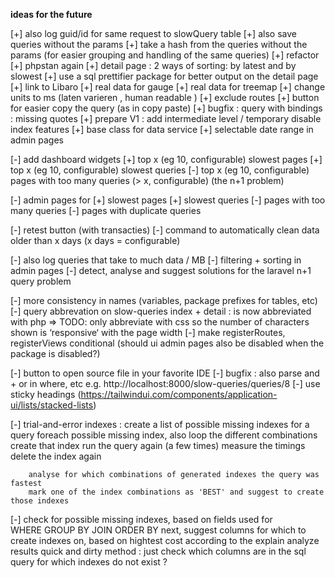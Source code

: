 __ideas for the future__


[+] also log guid/id for same request to slowQuery table
[+] also save queries without the params
[+] take a hash from the queries without the params (for easier grouping and handling of the same queries)
[+] refactor
[+] phpstan again
[+] detail page : 2 ways of sorting: by latest and by slowest
[+] use a sql prettifier package for better output on the detail page
[+] link to Libaro
[+] real data for gauge
[+] real data for treemap
[+] change units to ms (laten varieren , human readable )
[+] exclude routes
[+] button for easier copy the query (as in copy paste)
[+] bugfix : query with bindings : missing quotes
[+] prepare V1 : add intermediate level / temporary disable index features
[+] base class for data service
[+] selectable date range in admin pages


[-] add dashboard widgets
[+]     top x (eg 10, configurable) slowest pages
[+]     top x (eg 10, configurable) slowest queries
[-]     top x (eg 10, configurable) pages with too many queries (> x, configurable) (the n+1 problem)

[-] admin pages for
[+]     slowest pages
[+]     slowest queries
[-]     pages with too many queries
[-]     pages with duplicate queries



[-] retest button   (with transacties)
[-] command to automatically clean data older than x days (x days = configurable)

[-] also log queries that take to much data / MB
[-] filtering + sorting in admin pages
[-] detect, analyse and suggest solutions for the laravel n+1 query problem

[-] more consistency in names (variables, package prefixes for tables, etc)
[-] query abbrevation on slow-queries index + detail : is now abbreviated with php => TODO: only abbreviate with css so the number of characters shown is ‘responsive‘ with the page width
[-] make registerRoutes, registerViews conditional (should ui admin pages also be disabled when the package is disabled?)

[-] button to open source file in your favorite IDE
[-] bugfix : also parse and + or in where, etc  e.g. http://localhost:8000/slow-queries/queries/8
[-] use sticky headings (https://tailwindui.com/components/application-ui/lists/stacked-lists)

[-] trial-and-error indexes :
        create a list of possible missing indexes for a query
        foreach possible missing index, also loop the different combinations
                create that index
                run the query again (a few times)
                measure the timings
                delete the index again
        
        analyse for which combinations of generated indexes the query was fastest
        mark one of the index combinations as 'BEST' and suggest to create those indexes

[-] check for possible missing indexes, based on fields used for  
            WHERE
            GROUP BY
            JOIN
            ORDER BY
    next, suggest columns for which to create indexes on, based on hightest cost according to the explain analyze results 
    quick and dirty method :
    just check which columns are in the sql query for which indexes do not exist ?
